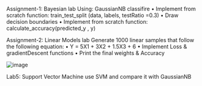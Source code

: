 Assignment-1: Bayesian lab
Using: GaussianNB classifire
• Implement from scratch function: train_test_split (data, labels, testRatio =0.3)
• Draw decision boundaries
• Implement from scratch function: calculate_accuracy(predicted_y , y)

Assignment-2: Linear Models lab
Generate 1000 linear samples that follow the following equation:
• Y = 5X1 + 3X2 + 1.5X3 + 6
• Implement Loss & gradientDescent functions
• Print the final weights & Accuracy

![image](https://github.com/Almahil249/Basic-Machine-Learning/assets/106696203/17e3ddf8-28c2-46c0-8c50-7a44bb72587c)

Lab5: Support Vector Machine
 use SVM and compare it with GaussianNB
 
